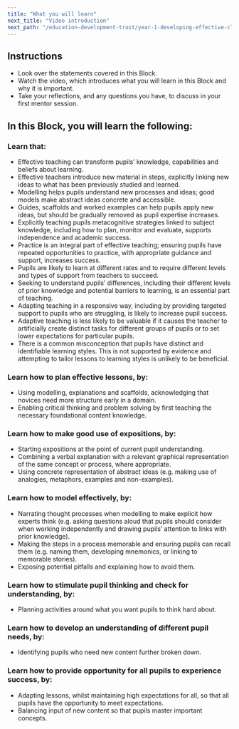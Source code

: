 ```yaml
---
title: "What you will learn"
next_title: "Video introduction"
next_path: "/education-development-trust/year-1-developing-effective-classroom-practice/intro-ect-video-introduction"
---
```


## Instructions

- Look over the statements covered in this Block.
- Watch the video, which introduces what you will learn in this Block and why it is important.
- Take your reflections, and any questions you have, to discuss in your first mentor session.

## In this Block, you will learn the following:

### Learn that:

- Effective teaching can transform pupils’ knowledge, capabilities and beliefs about learning.
- Effective teachers introduce new material in steps, explicitly linking new ideas to what has been previously studied and learned.
- Modelling helps pupils understand new processes and ideas; good models make abstract ideas concrete and accessible.
- Guides, scaffolds and worked examples can help pupils apply new ideas, but should be gradually removed as pupil expertise increases.
- Explicitly teaching pupils metacognitive strategies linked to subject knowledge, including how to plan, monitor and evaluate, supports independence and academic success.
- Practice is an integral part of effective teaching; ensuring pupils have repeated opportunities to practice, with appropriate guidance and support, increases success.
- Pupils are likely to learn at different rates and to require different levels and types of support from teachers to succeed.
- Seeking to understand pupils’ differences, including their different levels of prior knowledge and potential barriers to learning, is an essential part of teaching.
- Adapting teaching in a responsive way, including by providing targeted support to pupils who are struggling, is likely to increase pupil success.
- Adaptive teaching is less likely to be valuable if it causes the teacher to artificially create distinct tasks for different groups of pupils or to set lower expectations for particular pupils.
- There is a common misconception that pupils have distinct and identifiable learning styles. This is not supported by evidence and attempting to tailor lessons to learning styles is unlikely to be beneficial.

### Learn how to plan effective lessons, by:

- Using modelling, explanations and scaffolds, acknowledging that novices need more structure early in a domain.
- Enabling critical thinking and problem solving by first teaching the necessary foundational content knowledge.

### Learn how to make good use of expositions, by:

- Starting expositions at the point of current pupil understanding.
- Combining a verbal explanation with a relevant graphical representation of the same concept or process, where appropriate.
- Using concrete representation of abstract ideas (e.g. making use of analogies, metaphors, examples and non-examples).

### Learn how to model effectively, by:

- Narrating thought processes when modelling to make explicit how experts think (e.g. asking questions aloud that pupils should consider when working independently and drawing pupils’ attention to links with prior knowledge).
- Making the steps in a process memorable and ensuring pupils can recall them (e.g. naming them, developing mnemonics, or linking to memorable stories).
- Exposing potential pitfalls and explaining how to avoid them.

### Learn how to stimulate pupil thinking and check for understanding, by:

- Planning activities around what you want pupils to think hard about.

### Learn how to develop an understanding of different pupil needs, by:

- Identifying pupils who need new content further broken down.

### Learn how to provide opportunity for all pupils to experience success, by:

- Adapting lessons, whilst maintaining high expectations for all, so that all pupils have the opportunity to meet expectations.
- Balancing input of new content so that pupils master important concepts.
